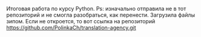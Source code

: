 Итоговая работа по курсу Python. 
 Ps: изначально отправила не в тот репозиторий и не смогла разобраться, как перенести. Загрузила файлы зипом. Если не откроется, то вот ссылка на репозиторий 
https://github.com/PolinkaCh/translation-agency.git
